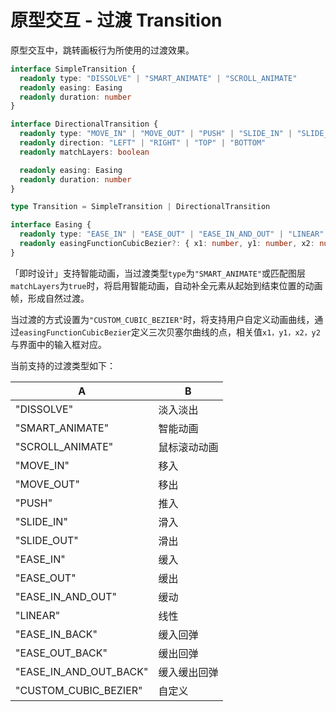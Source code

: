 # 原型交互 - 过渡 Transition

原型交互中，跳转画板行为所使用的过渡效果。

```TypeScript
interface SimpleTransition {
  readonly type: "DISSOLVE" | "SMART_ANIMATE" | "SCROLL_ANIMATE"
  readonly easing: Easing
  readonly duration: number
}

interface DirectionalTransition {
  readonly type: "MOVE_IN" | "MOVE_OUT" | "PUSH" | "SLIDE_IN" | "SLIDE_OUT"
  readonly direction: "LEFT" | "RIGHT" | "TOP" | "BOTTOM"
  readonly matchLayers: boolean

  readonly easing: Easing
  readonly duration: number
}

type Transition = SimpleTransition | DirectionalTransition

interface Easing {
  readonly type: "EASE_IN" | "EASE_OUT" | "EASE_IN_AND_OUT" | "LINEAR" | "EASE_IN_BACK" | "EASE_OUT_BACK" | "EASE_IN_AND_OUT_BACK" | "CUSTOM_CUBIC_BEZIER"
  readonly easingFunctionCubicBezier?: { x1: number, y1: number, x2: number, y2: number }
}
```



「即时设计」支持智能动画，当过渡类型`type`为`"SMART_ANIMATE"`或匹配图层`matchLayers`为`true`时，将启用智能动画，自动补全元素从起始到结束位置的动画帧，形成自然过渡。

当过渡的方式设置为`"CUSTOM_CUBIC_BEZIER"`时，将支持用户自定义动画曲线，通过`easingFunctionCubicBezier`定义三次贝塞尔曲线的点，相关值`x1，y1，x2，y2`与界面中的输入框对应。



当前支持的过渡类型如下：

| A                      | B            |
| ---------------------- | ------------ |
| "DISSOLVE"             | 淡入淡出     |
| "SMART_ANIMATE"        | 智能动画     |
| "SCROLL_ANIMATE"       | 鼠标滚动动画 |
| "MOVE_IN"              | 移入         |
| "MOVE_OUT"             | 移出         |
| "PUSH"                 | 推入         |
| "SLIDE_IN"             | 滑入         |
| "SLIDE_OUT"            | 滑出         |
| "EASE_IN"              | 缓入         |
| "EASE_OUT"             | 缓出         |
| "EASE_IN_AND_OUT"      | 缓动         |
| "LINEAR"               | 线性         |
| "EASE_IN_BACK"         | 缓入回弹     |
| "EASE_OUT_BACK"        | 缓出回弹     |
| "EASE_IN_AND_OUT_BACK" | 缓入缓出回弹 |
| "CUSTOM_CUBIC_BEZIER"  | 自定义       |